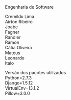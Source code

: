 Engenharia de Software

Cremildo Lima<br>
Airton Ribeiro<br>
Joabe<br>
Fagner<br>
Randler<br>
Ramon<br>
Cátia Oliveira<br>
Mateus<br>
Leonardo<br>
Italo<br>

Versão dos pacotes utilizados<br>
Python=2.7.3<br>
Django=1.5.12<br>
VirtualEnv=13.1.2<br>
Pillow=3.0.0<br>


